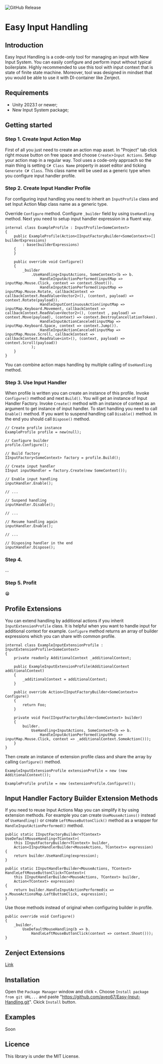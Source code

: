 
![GitHub Release](https://img.shields.io/github/v/release/aveo67/Easy-Input-Handling)

# Easy Input Handling

## Introduction

Easy Input Handling is a code-only tool for managing an input with New Input System. You can easily configure and perform input without typical boilerplate. Highly recommended to use this tool with input context that is state of finite state machine. Moreover, tool was designed in mindset that you would be able to use it with DI-container like Zenject.

## Requirements

- Unity 2023.1 or newer;
- New Input System package;

## Getting started

### Step 1. Create Input Action Map

First of all you just need to create an action map asset. In "Project" tab click right mouse button on free space and choose `Create`>`Input Actions`. Setup your action map in a regular way. Tool uses a code-only approach so the main thing is setting `C# Class Name` property in asset editor and ticking `Generate C# Class`. This class name will be used as a generic type when you configure input handler profile.

### Step 2. Create Input Handler Profile

For configuring input handling you need to inherit an `InputProfile` class and set Input Action Map class name as a generic type.

Override `Configure` method. Configure `_builder` field by using `UseHandling` method.
Next you need to setup input handler expression in a fluent way.

``` CSharp
internal class ExampleProfile : InputProfile<SomeContext>
{
	public ExampleProfile(Action<IInputFactoryBuilder<SomeContext>>[] builderExpressions)
		: base(builderExpressions)
	{
	}

	public override void Configure()
	{
		_builder
			.UseHandling<InputActions, SomeContext>(b => b.
				HandleInputActionPerformed(inputMap => inputMap.Mouse.Click, context => context.Shoot()).
				HandleInputActionPerformed(inputMap => inputMap.Mouse.Rotate, callbackContext => callbackContext.ReadValue<Vector2>(), (context, payload) => context.Rotate(payload)).
				HandleInputContinuousAction(inputMap => inputMap.Keyboard.Movement, callbackContext => callbackContext.ReadValue<Vector2>(), (context , payload) => context.Move(payload), (context) => context.DestroyCancellationToken).
				HandleInputActionCanceled(inputMap => inputMap.Keyboard.Space, context => context.Jump()).
				HandleInputActionCanceled(inputMap => inputMap.Mouse.Scroll, callbackContext => callbackContext.ReadValue<int>(), (context, payload) => context.Scroll(payload))
			);
	}
}
```

You can combine action maps handling by multiple calling of `UseHandling` method.

### Step 3. Use Input Handler

When profile is written you can create an instance of this profile. Invoke `Configure()` method and next `Build()`. You will get an instance of Input Handler Factory. Invoke `Create()` method with an instance of context as an argument to get instance of input handler. To start handling you need to call `Enable()` method. If you want to suspend handling call `Disable()` method. In the end you should call `Dispose()` method.

``` CSharp
// Create profile instance
ExampleProfile profile = new(null);

// Configure builder
profile.Configure();

// Build factory
IInputFactory<SomeContext> factory = profile.Build();

// Create input handler
IInput inputHandler = factory.Create(new SomeContext());

// Enable input handling
inputHandler.Enable();

// ...

// Suspend handling
inputHandler.Disable();

// ...

// Resume handling again
inputHandler.Enable();

// ...

// Disposing handler in the end
inputHandler.Dispose();
```

### Step 4.

...

### Step 5. Profit

😁

## Profile Extensions

You can extend handling by additional actions if you inherit `InputExtensionProfile` class. It is helpful when you want to handle input for additional context for example. `Configure` method returns an array of builder expressions which you can share with common profile.

``` CSharp
internal class ExampleInputExtensionProfile : InputExtensionProfile<SomeContext>
{
	private readonly AdditionalContext _additionalContext;

	public ExampleInputExtensionProfile(AdditionalContext additionalContext)
	{
		_additionalContext = additionalContext;
	}

	public override Action<IInputFactoryBuilder<SomeContext>> Configure()
	{
		return Foo;
	}

	private void Foo(IInputFactoryBuilder<SomeContext> builder)
	{
		builder.
			UseHandling<InputActions, SomeContext>(b => b.
				HandleInputActionPerformed(inputMap => inputMap.Mouse.Click, context => _additionalContext.SomeAction()));
	}
}
```

Then create an instance of extension profile class and share the array by calling `Configure()` method.

``` CSharp
ExampleInputExtensionProfile extensionProfile = new (new AdditionalContext());

ExampleProfile profile = new (extensionProfile.Configure());
```

## Input Handler Factory Builder Extension Methods

If you need to reuse Input Actions Map you can simplify it by using extension methods. For example you can create `UseMouseActions()` instead of `UseHandling()` or create `LeftMouseButtonClick()` method as a wrapper for `HandleInputActionPerformed()` method.

``` CSharp
public static IInputFactoryBuilder<TContext> UseDefaultMouseHandling<TContext>(
	this IInputFactoryBuilder<TContext> builder,
	Action<IInputHandlerBuilder<MouseActions, TContext>> expression)
{
	return builder.UseHandling(expression);
}

public static IInputHandlerBuilder<MouseActions, TContext> HandleLeftMouseButtonClick<TContext>(
	this IInputHandlerBuilder<MouseActions, TContext> builder,
	Action<TContext> expression)
{
	return builder.HandleInputActionPerformed(x => x.MouseActionsMap.LeftButtomClick, expression);
}
```

Use those methods instead of original when configuring builder in profile.

``` CSharp
public override void Configure()
{
	_builder.
		UseDefaultMouseHandling(b => b.
			HandleLeftMouseButtonClick(context => context.Shoot()));
}
```

## Zenject Extensions

[Link](https://github.com/aveo67/Easy-Input-Handling-Zenject-Extensions)

## Installation

Open the `Package Manager` window and click `+`. Choose `Install package from git URL...` and paste "https://github.com/aveo67/Easy-Input-Handling.git". Ckick `Install` button.

## Examples

Soon

## Licence

This library is under the MIT License.
